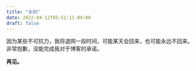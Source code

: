 ```yaml
---
title: "永别"
date: 2022-04-12T05:51:11-04:00
draft: false
---
```


因为某些不可抗力，我将退网一段时间，可能某天会回来，也可能永远不回来。  
非常抱歉，没能完成我对于博客的承诺。

**再见。**